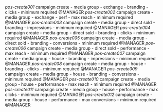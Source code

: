 *pos-create001* campaign create - media group - exchange - branding - clicks - minimum required @MANAGER
*pos-create002* campaign create - media group - exchange - perf - max reach - minimum required @MANAGER
*pos-create003* campaign create - media group - direct sold - branding - impressions - minimum required @MANAGER
*pos-create004* campaign create - media group - direct sold - branding - clicks - minimum required @MANAGER
*pos-create005* campaign create - media group - direct sold - branding - conversions - minimum required @MANAGER
*pos-create006* campaign create - media group - direct sold - performance - max reach - minimum required @MANAGER
*pos-create007* campaign create - media group - house - branding - impressions - minimum required @MANAGER
*pos-create008* campaign create - media group - house - branding - clicks - minimum required @MANAGER
*pos-create009* campaign create - media group - house - branding - conversions - minimum required @MANAGER
*pos-create010* campaign create - media group - house - performance - max reach - minimum required @MANAGER
*pos-create011* campaign create - media group - house - performance - max clicks - minimum required @MANAGER
*pos-create012* campaign create - media group - house - performance - max conversions - minimum required @MANAGER